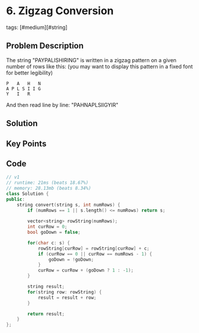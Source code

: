 # 6. Zigzag Conversion
tags: [#medium][#string]

## Problem Description


The string "PAYPALISHIRING" is written in a zigzag pattern on a given number of rows like this: (you may want to display this pattern in a fixed font for better legibility)


```plaintext
P   A   H   N
A P L S I I G
Y   I   R
```

And then read line by line: "PAHNAPLSIIGYIR"


## Solution

## Key Points


## Code

```cpp
// v1
// runtime: 21ms (beats 18.67%)
// memory: 28.13mb (beats 8.34%)
class Solution {
public:
    string convert(string s, int numRows) {
        if (numRows == 1 || s.length() <= numRows) return s;
        
        vector<string> rowString(numRows);
        int curRow = 0;
        bool goDown = false;

        for(char c: s) {
            rowString[curRow] = rowString[curRow] + c;
            if (curRow == 0 || curRow == numRows - 1) {
                goDown = !goDown;
            }
            curRow = curRow + (goDown ? 1 : -1);
        }

        string result;
        for(string row: rowString) {
            result = result + row;
        }

        return result;
    }
};

```

